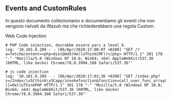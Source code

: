 Events and CustomRules
----------------------

In questo documento collezioniamo e documentiamo gli eventi che non vengono rielvati da Wazuh ma che richiederebbero una regola Custom.


Web Code Injection
````
# PHP Code injection, dovrebbe essere pari a level 6.
log: '10.101.0.209 - - [06/Apr/2020:17:00:07 +0200] "GET /?a=fetch&content=<php>die(@md5(HelloThinkCMF))</php> HTTP/1.1" 301 178 "-" "Mozilla/5.0 (Windows NT 10.0; Win64; x64) AppleWebKit/537.36 (KHTML, like Gecko) Chrome/78.0.3904.108 Safari/537.36"'

# js code injection
log: '10.101.0.209 - - [06/Apr/2020:17:01:36 +0200] "GET /index.php?s=/Index/\x5Cthink\x5Capp/invokefunction&function=call_user_func_array&vars[0]=md5&vars[1][]=HelloThinkPHP HTTP/1.1" 301 178 "-" "Mozilla/5.0 (Windows NT 10.0; Win64; x64) AppleWebKit/537.36 (KHTML, like Gecko) Chrome/78.0.3904.108 Safari/537.36"'
````

